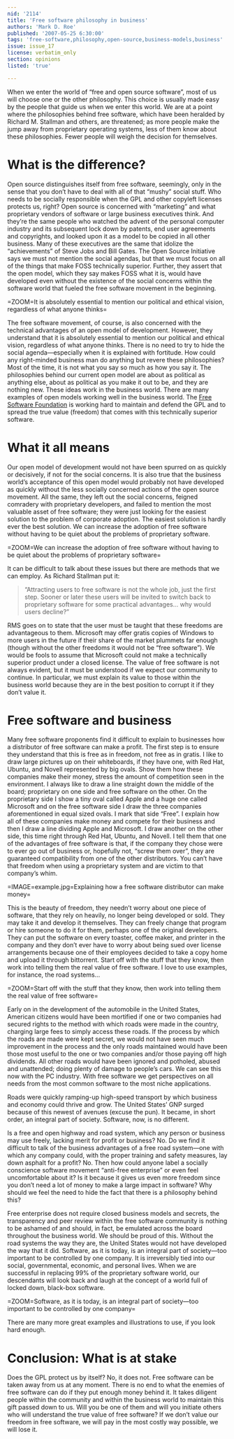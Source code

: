 ```yaml
---
nid: '2114'
title: 'Free software philosophy in business'
authors: 'Mark D. Roe'
published: '2007-05-25 6:30:00'
tags: 'free-software,philosophy,open-source,business-models,business'
issue: issue_17
license: verbatim_only
section: opinions
listed: 'true'

---
```

When we enter the world of “free and open source software”, most of us will choose one or the other philosophy. This choice is usually made easy by the people that guide us when we enter this world. We are at a point where the philosophies behind free software, which have been heralded by Richard M. Stallman and others, are threatened; as more people make the jump away from proprietary operating systems, less of them know about these philosophies. Fewer people will weigh the decision for themselves.


# What is the difference?

Open source distinguishes itself from free software, seemingly, only in the sense that you don’t have to deal with all of that “mushy” social stuff. Who needs to be socially responsible when the GPL and other copyleft licenses protects us, right? Open source is concerned with “marketing” and what proprietary vendors of software or large business executives think. And they’re the same people who watched the advent of the personal computer industry and its subsequent lock down by patents, end user agreements and copyrights, and looked upon it as a model to be copied in all other business. Many of these executives are the same that idolize the “achievements” of Steve Jobs and Bill Gates. The Open Source Initiative says we must not mention the social agendas, but that we must focus on all of the things that make FOSS technically superior. Further, they assert that the open model, which they say makes FOSS what it is, would have developed even without the existence of the social concerns within the software world that fueled the free software movement in the beginning.


=ZOOM=It is absolutely essential to mention our political and ethical vision, regardless of what anyone thinks=

The free software movement, of course, is also concerned with the technical advantages of an open model of development. However, they understand that it is absolutely essential to mention our political and ethical vision, regardless of what anyone thinks. There is no need to try to hide the social agenda—especially when it is explained with fortitude. How could any right-minded business man do anything but revere these philosophies? Most of the time, it is not what you say so much as how you say it. The philosophies behind our current open model are about as political as anything else, about as political as you make it out to be, and they are nothing new. These ideas work in the business world. There are many examples of open models working well in the business world. The [Free Software Foundation](http://www.fsf.org) is working hard to maintain and defend the GPL and to spread the true value (freedom) that comes with this technically superior software.


# What it all means

Our open model of development would not have been spurred on as quickly or decisively, if not for the social concerns. It is also true that the business world’s acceptance of this open model would probably not have developed as quickly without the less socially concerned actions of the open source movement. All the same, they left out the social concerns, feigned comradery with proprietary developers, and failed to mention the most valuable asset of free software; they were just looking for the easiest solution to the problem of corporate adoption. The easiest solution is hardly ever the best solution. We can increase the adoption of free software without having to be quiet about the problems of proprietary software.


=ZOOM=We can increase the adoption of free software without having to be quiet about the problems of proprietary software=

It can be difficult to talk about these issues but there are methods that we can employ. As Richard Stallman put it:


>“Attracting users to free software is not the whole job, just the first step. Sooner or later these users will be invited to switch back to proprietary software for some practical advantages... why would users decline?”

RMS goes on to state that the user must be taught that these freedoms are advantageous to them. Microsoft may offer gratis copies of Windows to more users in the future if their share of the market plummets far enough (though without the other freedoms it would not be “free software”). We would be fools to assume that Microsoft could not make a technically superior product under a closed license. The value of free software is not always evident, but it must be understood if we expect our community to continue. In particular, we must explain its value to those within the business world because they are in the best position to corrupt it if they don’t value it.


# Free software and business

Many free software proponents find it difficult to explain to businesses how a distributor of free software can make a profit. The first step is to ensure they understand that this is free as in freedom, not free as in gratis. I like to draw large pictures up on their whiteboards, if they have one, with Red Hat, Ubuntu, and Novell represented by big ovals. Show them how these companies make their money, stress the amount of competition seen in the environment. I always like to draw a line straight down the middle of the board; proprietary on one side and free software on the other. On the proprietary side I show a tiny oval called Apple and a huge one called Microsoft and on the free software side I draw the three companies aforementioned in equal sized ovals. I mark that side “Free”. I explain how all of these companies make money and compete for their business and then I draw a line dividing Apple and Microsoft. I draw another on the other side, this time right through Red Hat, Ubuntu, and Novell. I tell them that one of the advantages of free software is that, if the company they chose were to ever go out of business or, hopefully not, “screw them over”, they are guaranteed compatibility from one of the other distributors. You can’t have that freedom when using a proprietary system and are victim to that company’s whim.


=IMAGE=example.jpg=Explaining how a free software distributor can make money=

This is the beauty of freedom, they needn’t worry about one piece of software, that they rely on heavily, no longer being developed or sold. They may take it and develop it themselves. They can freely change that program or hire someone to do it for them, perhaps one of the original developers. They can put the software on every toaster, coffee maker, and printer in the company and they don’t ever have to worry about being sued over license arrangements because one of their employees decided to take a copy home and upload it through bittorrent. Start off with the stuff that they know, then work into telling them the real value of free software. I love to use examples, for instance, the road systems...


=ZOOM=Start off with the stuff that they know, then work into telling them the real value of free software=

Early on in the development of the automobile in the United States, American citizens would have been mortified if one or two companies had secured rights to the method with which roads were made in the country, charging large fees to simply access these roads. If the process by which the roads are made were kept secret, we would not have seen much improvement in the process and the only roads maintained would have been those most useful to the one or two companies and/or those paying off high dividends. All other roads would have been ignored and potholed, abused and unattended; doing plenty of damage to people’s cars. We can see this now with the PC industry. With free software we get perspectives on all needs from the most common software to the most niche applications.

Roads were quickly ramping-up high-speed transport by which business and economy could thrive and grow. The United States’ GNP surged because of this newest of avenues (excuse the pun). It became, in short order, an integral part of society. Software, now, is no different. 

Is a free and open highway and road system, which any person or business may use freely, lacking merit for profit or business? No. Do we find it difficult to talk of the business advantages of a free road system—one with which any company could, with the proper training and safety measures, lay down asphalt for a profit? No. Then how could anyone label a socially conscience software movement “anti-free enterprise” or even feel uncomfortable about it? Is it because it gives us even more freedom since you don’t need a lot of money to make a large impact in software? Why should we feel the need to hide the fact that there is a philosophy behind this?

Free enterprise does not require closed business models and secrets, the transparency and peer review within the free software community is nothing to be ashamed of and should, in fact, be emulated across the board throughout the business world. We should be proud of this. Without the road systems the way they are, the United States would not have developed the way that it did. Software, as it is today, is an integral part of society—too important to be controlled by one company. It is irreversibly tied into our social, governmental, economic, and personal lives. When we are successful in replacing 99% of the proprietary software world, our descendants will look back and laugh at the concept of a world full of locked down, black-box software.


=ZOOM=Software, as it is today, is an integral part of society—too important to be controlled by one company=

There are many more great examples and illustrations to use, if you look hard enough.


# Conclusion: What is at stake

Does the GPL protect us by itself? No, it does not. Free software can be taken away from us at any moment. There is no end to what the enemies of free software can do if they put enough money behind it. It takes diligent people within the community and within the business world to maintain this gift passed down to us. Will you be one of them and will you initiate others who will understand the true value of free software? If we don’t value our freedom in free software, we will pay in the most costly way possible, we will lose it.

